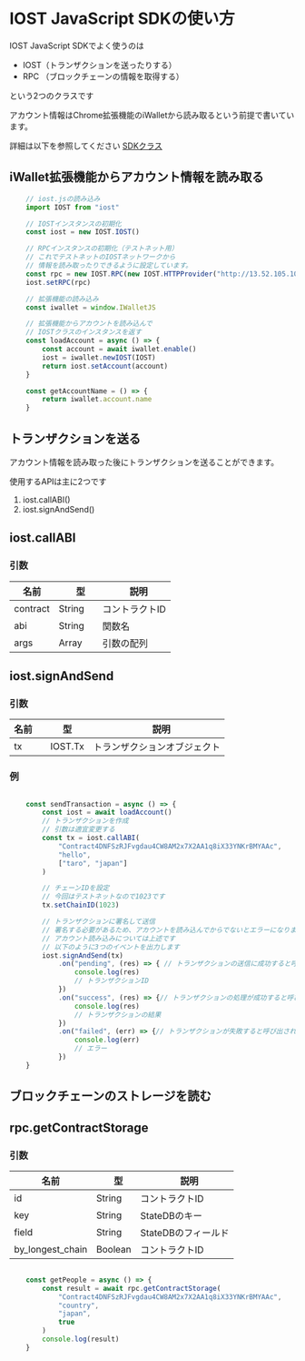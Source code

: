 # IOST JavaScript SDKの使い方

IOST JavaScript SDKでよく使うのは

- IOST（トランザクションを送ったりする）
- RPC （ブロックチェーンの情報を取得する）

という2つのクラスです

アカウント情報はChrome拡張機能のiWalletから読み取るという前提で書いています。

詳細は以下を参照してください
[SDKクラス](https://developers.iost.io/docs/ja/7-iost-js/IOST-class.html)

## iWallet拡張機能からアカウント情報を読み取る

```javascript
    // iost.jsの読み込み
    import IOST from "iost"

    // IOSTインスタンスの初期化
    const iost = new IOST.IOST()

    // RPCインスタンスの初期化（テストネット用）
    // これでテストネットのIOSTネットワークから
    // 情報を読み取ったりできるように設定しています。
    const rpc = new IOST.RPC(new IOST.HTTPProvider("http://13.52.105.102:30001"))
    iost.setRPC(rpc)

    // 拡張機能の読み込み
    const iwallet = window.IWalletJS

    // 拡張機能からアカウントを読み込んで
    // IOSTクラスのインスタンスを返す
    const loadAccount = async () => {
        const account = await iwallet.enable()
        iost = iwallet.newIOST(IOST)
        return iost.setAccount(account)
    }

    const getAccountName = () => {
        return iwallet.account.name
    }

```

## トランザクションを送る

アカウント情報を読み取った後にトランザクションを送ることができます。

使用するAPIは主に2つです

1. iost.callABI()
2. iost.signAndSend()

## iost.callABI

### 引数
名前 |　型　|　説明
----                |--         |--
contract |String         | コントラクトID
abi　　|String　| 関数名
args　|Array　| 引数の配列

## iost.signAndSend

### 引数
名前 |　型　|　説明
----                |--         |--
tx   |　IOST.Tx | トランザクションオブジェクト

### 例

```javascript

    const sendTransaction = async () => {
        const iost = await loadAccount()
        // トランザクションを作成
        // 引数は適宜変更する
        const tx = iost.callABI(
            "Contract4DNFSzRJFvgdau4CW8AM2x7X2AA1q8iX33YNKrBMYAAc",
            "hello",
            ["taro", "japan"]
        )

        // チェーンIDを設定
        // 今回はテストネットなので1023です
        tx.setChainID(1023)

        // トランザクションに署名して送信
        // 署名する必要があるため、アカウントを読み込んでからでないとエラーになります
        // アカウント読み込みについては上述です
        // 以下のように3つのイベントを出力します
        iost.signAndSend(tx)
            .on("pending", (res) => { // トランザクションの送信に成功すると呼び出されます
                console.log(res)
                // トランザクションID
            })
            .on("success", (res) => {// トランザクションの処理が成功すると呼び出されます
                console.log(res)
                // トランザクションの結果
            })
            .on("failed", (err) => {// トランザクションが失敗すると呼び出されます（送信に失敗 or スマートコントラクト実行中にランタイムエラー）
                console.log(err)
                // エラー
            })
    }
```

## ブロックチェーンのストレージを読む

## rpc.getContractStorage

### 引数

名前 |　型　|　説明
----                |--       |--
id                  | String  | コントラクトID
key                 | String  | StateDBのキー
field               | String  | StateDBのフィールド
by_longest_chain    | Boolean | コントラクトID

```javascript

    const getPeople = async () => {
        const result = await rpc.getContractStorage(
            "Contract4DNFSzRJFvgdau4CW8AM2x7X2AA1q8iX33YNKrBMYAAc",
            "country",
            "japan",
            true
        )
        console.log(result)
    }

```
